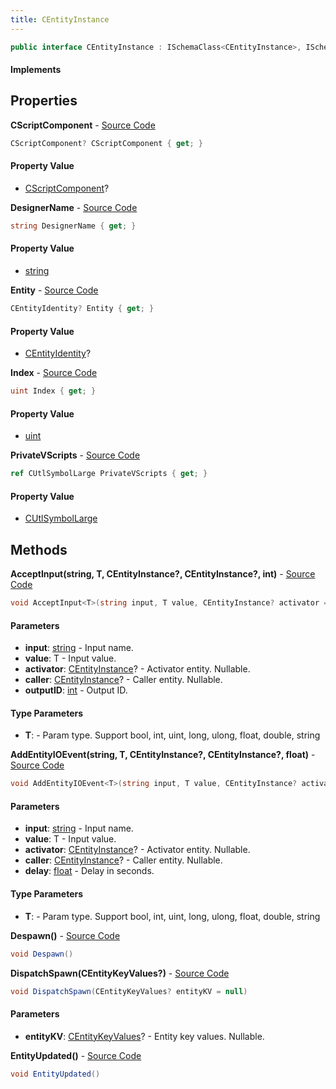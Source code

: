 ```yaml
---
title: CEntityInstance
---
```


```csharp
public interface CEntityInstance : ISchemaClass<CEntityInstance>, ISchemaField, ISchemaClass, INativeHandle
```

#### Implements

## Properties

**CScriptComponent** - [Source Code](https://github.com/swiftly-solution/swiftlys2/blob/master/managed/src/SwiftlyS2.Generated/Schemas/Interfaces/CEntityInstance.cs#L20)

```csharp
CScriptComponent? CScriptComponent { get; }
```

#### Property Value

- [CScriptComponent](/docs/api/shared/schemadefinitions/cscriptcomponent)?

**DesignerName** - [Source Code](https://github.com/swiftly-solution/swiftlys2/blob/master/managed/src/SwiftlyS2.Core/Modules/Schemas/Extensions/CEntityInstance.cs#L17)

```csharp
string DesignerName { get; }
```

#### Property Value

- [string](https://learn.microsoft.com/dotnet/api/system.string)

**Entity** - [Source Code](https://github.com/swiftly-solution/swiftlys2/blob/master/managed/src/SwiftlyS2.Generated/Schemas/Interfaces/CEntityInstance.cs#L18)

```csharp
CEntityIdentity? Entity { get; }
```

#### Property Value

- [CEntityIdentity](/docs/api/shared/schemadefinitions/centityidentity)?

**Index** - [Source Code](https://github.com/swiftly-solution/swiftlys2/blob/master/managed/src/SwiftlyS2.Core/Modules/Schemas/Extensions/CEntityInstance.cs#L12)

```csharp
uint Index { get; }
```

#### Property Value

- [uint](https://learn.microsoft.com/dotnet/api/system.uint32)

**PrivateVScripts** - [Source Code](https://github.com/swiftly-solution/swiftlys2/blob/master/managed/src/SwiftlyS2.Generated/Schemas/Interfaces/CEntityInstance.cs#L16)

```csharp
ref CUtlSymbolLarge PrivateVScripts { get; }
```

#### Property Value

- [CUtlSymbolLarge](/docs/api/shared/natives/cutlsymbollarge)

## Methods

**AcceptInput<T>(string, T, CEntityInstance?, CEntityInstance?, int)** - [Source Code](https://github.com/swiftly-solution/swiftlys2/blob/master/managed/src/SwiftlyS2.Core/Modules/Schemas/Extensions/CEntityInstance.cs#L28)

```csharp
void AcceptInput<T>(string input, T value, CEntityInstance? activator = null, CEntityInstance? caller = null, int outputID = 0)
```

#### Parameters

- **input**: [string](https://learn.microsoft.com/dotnet/api/system.string) - Input name.
- **value**: T - Input value.
- **activator**: [CEntityInstance](/docs/api/shared/schemadefinitions/centityinstance)? - Activator entity. Nullable.
- **caller**: [CEntityInstance](/docs/api/shared/schemadefinitions/centityinstance)? - Caller entity. Nullable.
- **outputID**: [int](https://learn.microsoft.com/dotnet/api/system.int32) - Output ID.

#### Type Parameters

- **T**:  - Param type. Support bool, int, uint, long, ulong, float, double, string

**AddEntityIOEvent<T>(string, T, CEntityInstance?, CEntityInstance?, float)** - [Source Code](https://github.com/swiftly-solution/swiftlys2/blob/master/managed/src/SwiftlyS2.Core/Modules/Schemas/Extensions/CEntityInstance.cs#L39)

```csharp
void AddEntityIOEvent<T>(string input, T value, CEntityInstance? activator = null, CEntityInstance? caller = null, float delay = 0)
```

#### Parameters

- **input**: [string](https://learn.microsoft.com/dotnet/api/system.string) - Input name.
- **value**: T - Input value.
- **activator**: [CEntityInstance](/docs/api/shared/schemadefinitions/centityinstance)? - Activator entity. Nullable.
- **caller**: [CEntityInstance](/docs/api/shared/schemadefinitions/centityinstance)? - Caller entity. Nullable.
- **delay**: [float](https://learn.microsoft.com/dotnet/api/system.single) - Delay in seconds.

#### Type Parameters

- **T**:  - Param type. Support bool, int, uint, long, ulong, float, double, string

**Despawn()** - [Source Code](https://github.com/swiftly-solution/swiftlys2/blob/master/managed/src/SwiftlyS2.Core/Modules/Schemas/Extensions/CEntityInstance.cs#L49)

```csharp
void Despawn()
```

**DispatchSpawn(CEntityKeyValues?)** - [Source Code](https://github.com/swiftly-solution/swiftlys2/blob/master/managed/src/SwiftlyS2.Core/Modules/Schemas/Extensions/CEntityInstance.cs#L45)

```csharp
void DispatchSpawn(CEntityKeyValues? entityKV = null)
```

#### Parameters

- **entityKV**: [CEntityKeyValues](/docs/api/shared/entitysystem/centitykeyvalues)? - Entity key values. Nullable.

**EntityUpdated()** - [Source Code](https://github.com/swiftly-solution/swiftlys2/blob/master/managed/src/SwiftlyS2.Generated/Schemas/Interfaces/CEntityInstance.cs#L22)

```csharp
void EntityUpdated()
```

